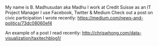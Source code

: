 My name is B. Madhusudan aka Madhu
I work at Credit Suisse as an IT Project Manager
I use Facebook, Twitter & Medium
Check out a post on civic participation I wrote recently:
https://medium.com/news-and-politics/73dc08060ef4

An example of a post I read recently: http://chriswhong.com/data-visualization/taxitechblog1/
